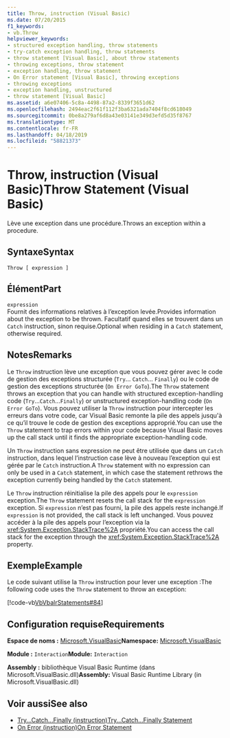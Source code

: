 ```yaml
---
title: Throw, instruction (Visual Basic)
ms.date: 07/20/2015
f1_keywords:
- vb.Throw
helpviewer_keywords:
- structured exception handling, throw statements
- try-catch exception handling, throw statements
- throw statement [Visual Basic], about throw statements
- throwing exceptions, throw statement
- exception handling, throw statement
- On Error statement [Visual Basic], throwing exceptions
- throwing exceptions
- exception handling, unstructured
- throw statement [Visual Basic]
ms.assetid: a6e07406-5c8a-4498-87a2-8339f3651d62
ms.openlocfilehash: 2494eac2f61f112f3ba6321ada7404f8cd618049
ms.sourcegitcommit: 0be8a279af6d8a43e03141e349d3efd5d35f8767
ms.translationtype: MT
ms.contentlocale: fr-FR
ms.lasthandoff: 04/18/2019
ms.locfileid: "58821373"
---
```

# <a name="throw-statement-visual-basic"></a><span data-ttu-id="85f0b-102">Throw, instruction (Visual Basic)</span><span class="sxs-lookup"><span data-stu-id="85f0b-102">Throw Statement (Visual Basic)</span></span>
<span data-ttu-id="85f0b-103">Lève une exception dans une procédure.</span><span class="sxs-lookup"><span data-stu-id="85f0b-103">Throws an exception within a procedure.</span></span>  
  
## <a name="syntax"></a><span data-ttu-id="85f0b-104">Syntaxe</span><span class="sxs-lookup"><span data-stu-id="85f0b-104">Syntax</span></span>  
  
```  
Throw [ expression ]  
```  
  
## <a name="part"></a><span data-ttu-id="85f0b-105">Élément</span><span class="sxs-lookup"><span data-stu-id="85f0b-105">Part</span></span>  
 `expression`  
 <span data-ttu-id="85f0b-106">Fournit des informations relatives à l’exception levée.</span><span class="sxs-lookup"><span data-stu-id="85f0b-106">Provides information about the exception to be thrown.</span></span> <span data-ttu-id="85f0b-107">Facultatif quand elles se trouvent dans un `Catch` instruction, sinon requise.</span><span class="sxs-lookup"><span data-stu-id="85f0b-107">Optional when residing in a `Catch` statement, otherwise required.</span></span>  
  
## <a name="remarks"></a><span data-ttu-id="85f0b-108">Notes</span><span class="sxs-lookup"><span data-stu-id="85f0b-108">Remarks</span></span>  
 <span data-ttu-id="85f0b-109">Le `Throw` instruction lève une exception que vous pouvez gérer avec le code de gestion des exceptions structurée (`Try`... `Catch`... `Finally`) ou le code de gestion des exceptions structurée (`On Error GoTo`).</span><span class="sxs-lookup"><span data-stu-id="85f0b-109">The `Throw` statement throws an exception that you can handle with structured exception-handling code (`Try`...`Catch`...`Finally`) or unstructured exception-handling code (`On Error GoTo`).</span></span> <span data-ttu-id="85f0b-110">Vous pouvez utiliser la `Throw` instruction pour intercepter les erreurs dans votre code, car Visual Basic remonte la pile des appels jusqu'à ce qu’il trouve le code de gestion des exceptions approprié.</span><span class="sxs-lookup"><span data-stu-id="85f0b-110">You can use the `Throw` statement to trap errors within your code because Visual Basic moves up the call stack until it finds the appropriate exception-handling code.</span></span>  
  
 <span data-ttu-id="85f0b-111">Un `Throw` instruction sans expression ne peut être utilisée que dans un `Catch` instruction, dans lequel l’instruction case lève à nouveau l’exception qui est gérée par le `Catch` instruction.</span><span class="sxs-lookup"><span data-stu-id="85f0b-111">A `Throw` statement with no expression can only be used in a `Catch` statement, in which case the statement rethrows the exception currently being handled by the `Catch` statement.</span></span>  
  
 <span data-ttu-id="85f0b-112">Le `Throw` instruction réinitialise la pile des appels pour le `expression` exception.</span><span class="sxs-lookup"><span data-stu-id="85f0b-112">The `Throw` statement resets the call stack for the `expression` exception.</span></span> <span data-ttu-id="85f0b-113">Si `expression` n’est pas fourni, la pile des appels reste inchangé.</span><span class="sxs-lookup"><span data-stu-id="85f0b-113">If `expression` is not provided, the call stack is left unchanged.</span></span> <span data-ttu-id="85f0b-114">Vous pouvez accéder à la pile des appels pour l’exception via la <xref:System.Exception.StackTrace%2A> propriété.</span><span class="sxs-lookup"><span data-stu-id="85f0b-114">You can access the call stack for the exception through the <xref:System.Exception.StackTrace%2A> property.</span></span>  
  
## <a name="example"></a><span data-ttu-id="85f0b-115">Exemple</span><span class="sxs-lookup"><span data-stu-id="85f0b-115">Example</span></span>  
 <span data-ttu-id="85f0b-116">Le code suivant utilise la `Throw` instruction pour lever une exception :</span><span class="sxs-lookup"><span data-stu-id="85f0b-116">The following code uses the `Throw` statement to throw an exception:</span></span>  
  
 [!code-vb[VbVbalrStatements#84](~/samples/snippets/visualbasic/VS_Snippets_VBCSharp/VbVbalrStatements/VB/Class1.vb#84)]  
  
## <a name="requirements"></a><span data-ttu-id="85f0b-117">Configuration requise</span><span class="sxs-lookup"><span data-stu-id="85f0b-117">Requirements</span></span>  
 <span data-ttu-id="85f0b-118">**Espace de noms :** [Microsoft.VisualBasic](../../../visual-basic/language-reference/runtime-library-members.md)</span><span class="sxs-lookup"><span data-stu-id="85f0b-118">**Namespace:** [Microsoft.VisualBasic](../../../visual-basic/language-reference/runtime-library-members.md)</span></span>  
  
 <span data-ttu-id="85f0b-119">**Module :** `Interaction`</span><span class="sxs-lookup"><span data-stu-id="85f0b-119">**Module:** `Interaction`</span></span>  
  
 <span data-ttu-id="85f0b-120">**Assembly :** bibliothèque Visual Basic Runtime (dans Microsoft.VisualBasic.dll)</span><span class="sxs-lookup"><span data-stu-id="85f0b-120">**Assembly:** Visual Basic Runtime Library (in Microsoft.VisualBasic.dll)</span></span>  
  
## <a name="see-also"></a><span data-ttu-id="85f0b-121">Voir aussi</span><span class="sxs-lookup"><span data-stu-id="85f0b-121">See also</span></span>

- [<span data-ttu-id="85f0b-122">Try...Catch...Finally (instruction)</span><span class="sxs-lookup"><span data-stu-id="85f0b-122">Try...Catch...Finally Statement</span></span>](../../../visual-basic/language-reference/statements/try-catch-finally-statement.md)
- [<span data-ttu-id="85f0b-123">On Error (instruction)</span><span class="sxs-lookup"><span data-stu-id="85f0b-123">On Error Statement</span></span>](../../../visual-basic/language-reference/statements/on-error-statement.md)
